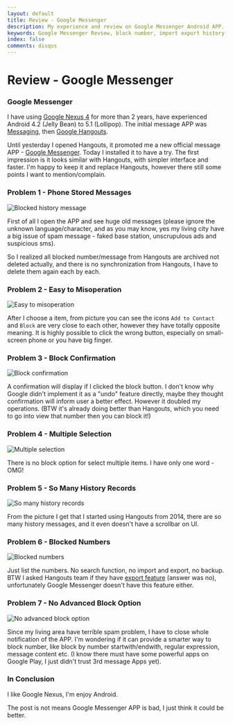 ```yaml
---
layout: default
title: Review - Google Messenger
description: My experience and review on Google Messenger Android APP.
keywords: Google Messenger Review, block number, import export history, Google Hangouts, Messaging
index: false
comments: disqus
---
```


# Review - Google Messenger

<h3>
<a href="#google-messenger" name="google-messenger" class="anchor"><span class="octicon octicon-link"></span></a>
Google Messenger
</h3>

I have using [Google Nexus 4](https://store.google.com/product/nexus_4_16gb) for more than 2 years, have experienced Android 4.2 (Jelly Bean) to 5.1 (Lollipop).
The initial message APP was [Messaging](https://play.google.com/store/apps/details?id=com.concentriclivers.mms.com.android.mms&hl=en), then [Google Hangouts](https://play.google.com/store/apps/details?id=com.google.android.talk&hl=en).

Until yesterday I opened Hangouts, it promoted me a new official message APP - [Google Messenger](https://play.google.com/store/apps/details?id=com.google.android.apps.messaging&hl=en). 
Today I installed it to have a try. The first impression is it looks similar with Hangouts, with simpler interface and faster.
I'm happy to keep it and replace Hangouts, however there still some points I want to mention/complain.

<h3>
<a href="#problem1" name="problem1" class="anchor"><span class="octicon octicon-link"></span></a>
Problem 1 - Phone Stored Messages
</h3>

![Blocked history message](https://github.com/atealxt/atealxt.github.io/blob/master/images/20160204/1_spam_msg.png "Blocked history message")

First of all I open the APP and see huge old messages (please ignore the unknown language/character, and as you may know, yes my living city have a big issue of spam message - faked base station, unscrupulous ads and suspicious sms).

So I realized all blocked number/message from Hangouts are archived not deleted actually, and there is no synchronization from Hangouts, I have to delete them again each by each.

<h3>
<a href="#problem2" name="problem2" class="anchor"><span class="octicon octicon-link"></span></a>
Problem 2 - Easy to Misoperation
</h3>

![Easy to misoperation](https://github.com/atealxt/atealxt.github.io/blob/master/images/20160204/2_single_select.png "Easy to misoperation")

After I choose a item, from picture you can see the icons `Add to Contact` and `Block` are very close to each other, however they have totally opposite meaning. 
It is highly possible to click the wrong button, especially on small-screen phone or you have big finger.

<h3>
<a href="#problem3" name="problem3" class="anchor"><span class="octicon octicon-link"></span></a>
Problem 3 - Block Confirmation
</h3>

![Block confirmation](https://github.com/atealxt/atealxt.github.io/blob/master/images/20160204/3_block.png "Block confirmation")

A confirmation will display if I clicked the block button. 
I don't know why Google didn't implement it as a "undo" feature directly, maybe they thought confirmation will inform user a better effect. However it doubled my operations.
(BTW it's already doing better than Hangouts, which you need to go into view that number then you can block it!)

<h3>
<a href="#problem4" name="problem4" class="anchor"><span class="octicon octicon-link"></span></a>
Problem 4 - Multiple Selection
</h3>

![Multiple selection](https://github.com/atealxt/atealxt.github.io/blob/master/images/20160204/4_double_select.png "Multiple selection")

There is no block option for select multiple items. I have only one word - OMG!

<h3>
<a href="#problem5" name="problem5" class="anchor"><span class="octicon octicon-link"></span></a>
Problem 5 - So Many History Records
</h3>

![So many history records](https://github.com/atealxt/atealxt.github.io/blob/master/images/20160204/5_history.png "So many history records")

From the picture I get that I started using Hangouts from 2014, there are so many history messages, and it even doesn't have a scrollbar on UI.

<h3>
<a href="#problem6" name="problem6" class="anchor"><span class="octicon octicon-link"></span></a>
Problem 6 - Blocked Numbers
</h3>

![Blocked numbers](https://github.com/atealxt/atealxt.github.io/blob/master/images/20160204/6_blocked.png "Blocked numbers")

Just list the numbers. No search function, no import and export, no backup.
BTW I asked Hangouts team if they have [export feature](https://productforums.google.com/forum/#!topic/hangouts/R8M3wagFlic;context-place=topicsearchin/hangouts/sync$20blocked) (answer was no), unfortunately Google Messenger doesn't have this feature either.

<h3>
<a href="#problem7" name="problem7" class="anchor"><span class="octicon octicon-link"></span></a>
Problem 7 - No Advanced Block Option
</h3>

![No advanced block option](https://github.com/atealxt/atealxt.github.io/blob/master/images/20160204/7_faked_number.png "No advanced block option")

Since my living area have terrible spam problem, I have to close whole notification of the APP.
I'm wondering if it can provide a smarter way to block number, like block by number startwith/endwith, regular expression, message content etc. (I know there must have some powerful apps on Google Play, I just didn't trust 3rd message Apps yet).

<h3>
<a href="#conclusion" name="conclusion" class="anchor"><span class="octicon octicon-link"></span></a>
In Conclusion
</h3>

I like Google Nexus, I'm enjoy Android.

The post is not means Google Messenger APP is bad, I just think it could be better.
